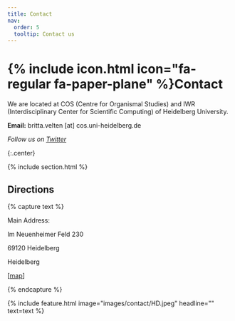 ```yaml
---
title: Contact
nav:
  order: 5
  tooltip: Contact us 
---
```


# {% include icon.html icon="fa-regular fa-paper-plane" %}Contact

We are located at COS (Centre for Organismal Studies) and IWR (Interdisciplinary Center for Scientific Computing) of Heidelberg University.

**Email:** britta.velten [at] cos.uni-heidelberg.de

*Follow us on [Twitter](https://twitter.com/brittavelten)*


{:.center}

{% include section.html %}

## Directions

{% capture text %}


Main Address:

Im Neuenheimer Feld 230

69120 Heidelberg

Heidelberg 

[[map](https://www.google.com/maps/place/Centre+for+Organismal+Studies+(COS)/@49.4179397,8.6723157,17z/data=!3m2!4b1!5s0x4797c13015438091:0xdf1a142a749662df!4m6!3m5!1s0x4797c130155f3d01:0xb716ea9e2f064f2c!8m2!3d49.4179362!4d8.6748853!16s%2Fg%2F1hb_fdscs?entry=ttu)]


{% endcapture %}

{%
  include feature.html
  image="images/contact/HD.jpeg"
  headline=""
  text=text
%}